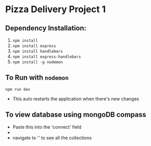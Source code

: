 # Pizza Delivery Project 1

## Dependency Installation:
1. `npm install`
2. `npm install express`
3. `npm install handlebars`
4. `npm install express-handlebars`
5. `npm install -g nodemon`

## To Run with `nodemon`
`npm run dev`
 -  This auto restarts the application when there's new changes

## To view database using mongoDB compass
-   Paste this into the 'connect' field
-   
-   navigate to '' to see all the collections